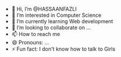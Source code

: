 - 👋 Hi, I’m @HASSAANFAZLI
- 👀 I’m interested in Computer Science
- 🌱 I’m currently learning Web development
- 💞️ I’m looking to collaborate on ...
- 📫 How to reach me 
- 😄 Pronouns: ...
- ⚡ Fun fact: I don't know how to talk to Girls 

<!---
HASSAANFAZLI/HASSAANFAZLI is a ✨ special ✨ repository because its `README.md` (this file) appears on your GitHub profile.
You can click the Preview link to take a look at your changes.
--->
